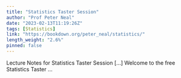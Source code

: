 ```yaml
---
title: "Statistics Taster Session"
author: "Prof Peter Neal"
date: "2023-02-13T11:19:26Z"
tags: [Statistics]
link: "https://bookdown.org/peter_neal/statistics/"
length_weight: "2.6%"
pinned: false
---
```


Lecture Notes for Statistics Taster Session [...] Welcome to the free Statistics Taster ...

